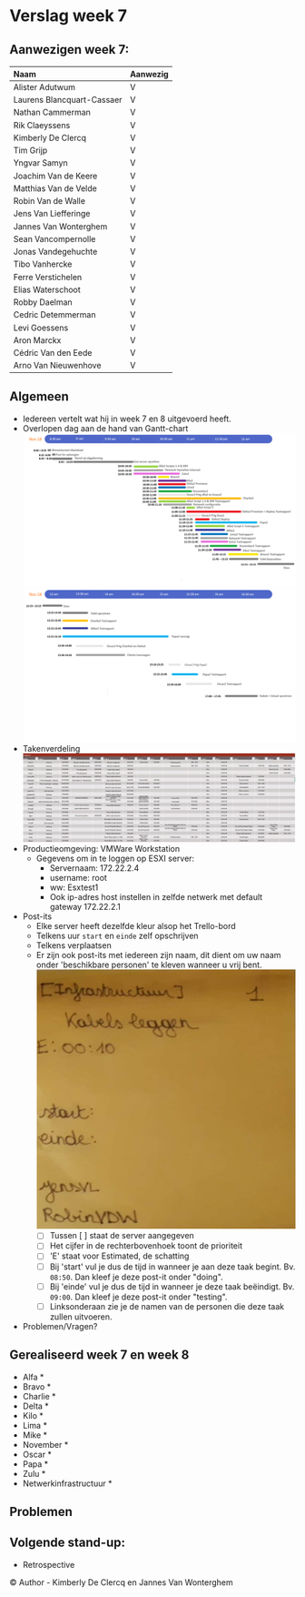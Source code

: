 # Verslag week 7

## Aanwezigen week 7:
| Naam                          | Aanwezig |
| :---                          | :---   |
| Alister Adutwum               | V |
| Laurens Blancquart-Cassaer    | V |
| Nathan Cammerman              | V |
| Rik Claeyssens                | V |
| Kimberly De Clercq            | V |
| Tim Grijp                     | V |
| Yngvar Samyn                  | V |
| Joachim Van de Keere          | V |
| Matthias Van de Velde         | V |
| Robin Van de Walle            | V |
| Jens Van Liefferinge          | V |
| Jannes Van Wonterghem         | V |
| Sean Vancompernolle           | V |
| Jonas Vandegehuchte           | V |
| Tibo Vanhercke                | V |
| Ferre Verstichelen            | V |
| Elias Waterschoot             | V |
| Robby Daelman                 | V |
| Cedric Detemmerman            | V |
| Levi Goessens                 | V |
| Aron Marckx                   | V |
| Cédric Van den Eede           | V |
| Arno Van Nieuwenhove          | V |

## Algemeen

- Iedereen vertelt wat hij in week 7 en 8 uitgevoerd heeft.
- Overlopen dag aan de hand van Gantt-chart
  ![Voormiddag](img\voormiddag.png)
  ![Voormiddag](img\namiddag.png)
- Takenverdeling
  ![Takenverdeling](img\Takenverdeling.JPG)
- Productieomgeving: VMWare Workstation
  - Gegevens om in te loggen op ESXI server:
    - Servernaam: 172.22.2.4
    - username: root
    - ww: Esxtest1
    - Ook ip-adres host instellen in zelfde netwerk met default gateway 172.22.2.1
- Post-its 
  - Elke server heeft dezelfde kleur alsop het Trello-bord
  - Telkens uur `start` en `einde` zelf opschrijven
  - Telkens verplaatsen
  - Er zijn ook post-its met iedereen zijn naam, dit dient om uw naam onder 'beschikbare personen' te kleven wanneer u vrij bent. 
  ![Voorbeeld](img/post-it.jpg)
    - [ ] Tussen [ ] staat de server aangegeven
    - [ ] Het cijfer in de rechterbovenhoek toont de prioriteit
    - [ ] 'E' staat voor Estimated, de schatting
    - [ ] Bij 'start' vul je dus de tijd in wanneer je aan deze taak begint. Bv. `08:50`. Dan kleef je deze post-it onder "doing".
    - [ ] Bij 'einde' vul je dus de tijd in wanneer je deze taak beëindigt. Bv. `09:00`. Dan kleef je deze post-it onder "testing". 
    - [ ] Linksonderaan zie je de namen van de personen die deze taak zullen uitvoeren. 

- Problemen/Vragen?

## Gerealiseerd week 7 en week 8
* Alfa
  * 
* Bravo 
  *  
* Charlie 
  * 
* Delta 
  * 
* Kilo 
  * 
* Lima 
  * 
* Mike 
  * 
* November 
  * 
* Oscar 
  * 
* Papa 
  * 
* Zulu 
  * 
* Netwerkinfrastructuur 
  * 

## Problemen


## Volgende stand-up:
- Retrospective

© Author - Kimberly De Clercq en Jannes Van Wonterghem

